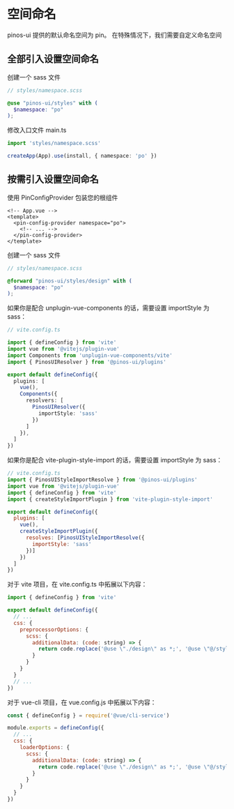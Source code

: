# 空间命名

pinos-ui 提供的默认命名空间为 pin。 在特殊情况下，我们需要自定义命名空间

## 全部引入设置空间命名

创建一个 sass 文件

```scss
// styles/namespace.scss

@use "pinos-ui/styles" with (
  $namespace: "po"
);
```

修改入口文件 main.ts

```ts
import 'styles/namespace.scss'

createApp(App).use(install, { namespace: 'po' })
```

## 按需引入设置空间命名

使用 PinConfigProvider 包装您的根组件

```vue
<!-- App.vue -->
<template>
  <pin-config-provider namespace="po">
    <!-- ... -->
  </pin-config-provider>
</template>
```

创建一个 sass 文件

```scss
// styles/namespace.scss

@forward "pinos-ui/styles/design" with (
  $namespace: "po"
);
```

如果你是配合 unplugin-vue-components 的话，需要设置 importStyle 为 sass：

```ts
// vite.config.ts

import { defineConfig } from 'vite'
import vue from '@vitejs/plugin-vue'
import Components from 'unplugin-vue-components/vite'
import { PinosUIResolver } from '@pinos-ui/plugins'

export default defineConfig({
  plugins: [
    vue(),
    Components({
      resolvers: [
        PinosUIResolver({
          importStyle: 'sass'
        })
      ]
    }),
  ]
})
```

如果你是配合 vite-plugin-style-import 的话，需要设置 importStyle 为 sass：

```js
// vite.config.ts
import { PinosUIStyleImportResolve } from '@pinos-ui/plugins'
import vue from '@vitejs/plugin-vue'
import { defineConfig } from 'vite'
import { createStyleImportPlugin } from 'vite-plugin-style-import'

export default defineConfig({
  plugins: [
    vue(),
    createStyleImportPlugin({
      resolves: [PinosUIStyleImportResolve({
        importStyle: 'sass'
      })]
    })
  ]
})
```

对于 vite 项目，在 vite.config.ts 中拓展以下内容：

```js
import { defineConfig } from 'vite'

export default defineConfig({
  // ...
  css: {
    preprocessorOptions: {
      scss: {
        additionalData: (code: string) => {
          return code.replace('@use \"./design\" as *;', '@use \"@/styles/reset.scss\" as *;') // @/styles/reset.scss 的 @ 是根据你的 tsconfig.json 的 paths 而定的
        }
      }
    }
  }
  // ...
})
```

对于 vue-cli 项目，在 vue.config.js 中拓展以下内容：

```js
const { defineConfig } = require('@vue/cli-service')

module.exports = defineConfig({
  // ...
  css: {
    loaderOptions: {
      scss: {
        additionalData: (code: string) => {
          return code.replace('@use \"./design\" as *;', '@use \"@/styles/reset.scss\" as *;') // @/styles/reset.scss 的 @ 是根据你的 tsconfig.json 的 paths 而定的
        }
      }
    }
  }
})

```
